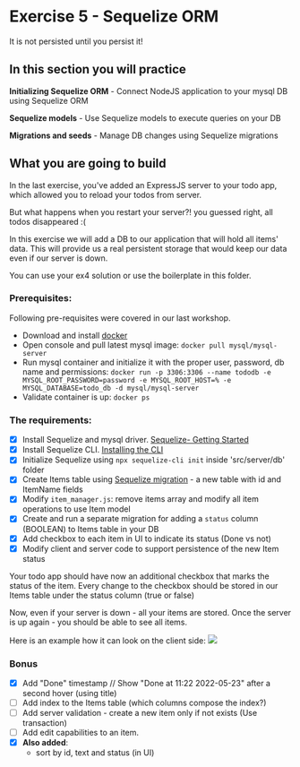 # Exercise 5 - Sequelize ORM

It is not persisted until you persist it!

## In this section you will practice

**Initializing Sequelize ORM** - Connect NodeJS application to your mysql DB using Sequelize ORM

**Sequelize models** - Use Sequelize models to execute queries on your DB

**Migrations and seeds** - Manage DB changes using Sequelize migrations

## What you are going to build

In the last exercise, you've added an ExpressJS server to your todo app, which allowed you to reload your todos from server.

But what happens when you restart your server?! you guessed right, all todos disappeared :(

In this exercise we will add a DB to our application that will hold all items' data. This will provide us a real persistent storage that would keep our data even if our server is down.

You can use your ex4 solution or use the boilerplate in this folder.

### Prerequisites:
Following pre-requisites were covered in our last workshop.
- Download and install [docker](https://docs.docker.com/get-docker/)
- Open console and pull latest mysql image: ```docker pull mysql/mysql-server ```
- Run mysql container and initialize it with the proper user, password, db name and permissions: ```docker run -p 3306:3306 --name tododb -e MYSQL_ROOT_PASSWORD=password -e MYSQL_ROOT_HOST=% -e MYSQL_DATABASE=todo_db -d mysql/mysql-server```
- Validate container is up: ```docker ps```

### The requirements:

- [x] Install Sequelize and mysql driver. [Sequelize- Getting Started](https://sequelize.org/docs/v6/getting-started/)
- [x] Install Sequelize CLI. [Installing the CLI](https://sequelize.org/docs/v6/other-topics/migrations/)
- [x] Initialize Sequelize using `npx sequelize-cli init` inside 'src/server/db' folder
- [x] Create Items table using [Sequelize migration](https://sequelize.org/docs/v6/other-topics/migrations/#creating-the-first-model-and-migration) - a new table with id and ItemName fields
- [x] Modify `item_manager.js`: remove items array and modify all item operations to use Item model
- [x] Create and run a separate migration for adding a `status` column (BOOLEAN) to Items table in your DB
- [x] Add checkbox to each item in UI to indicate its status (Done vs not)
- [x] Modify client and server code to support persistence of the new Item status

Your todo app should have now an additional checkbox that marks the status of the item. Every change to the checkbox should be stored in our Items table under the status column (true or false)

Now, even if your server is down - all your items are stored. Once the server is up again - you should be able to see all items.

Here is an example how it can look on the client side:
![](../assets/hw-5.gif)

### Bonus

- [x] Add "Done" timestamp // Show "Done at 11:22 2022-05-23" after a second hover (using title)
- [ ] Add index to the Items table (which columns compose the index?)
- [ ] Add server validation - create a new item only if not exists (Use transaction)
- [ ] Add edit capabilities to an item.
- [x] **Also added**:
  - sort by id, text and status (in UI)
